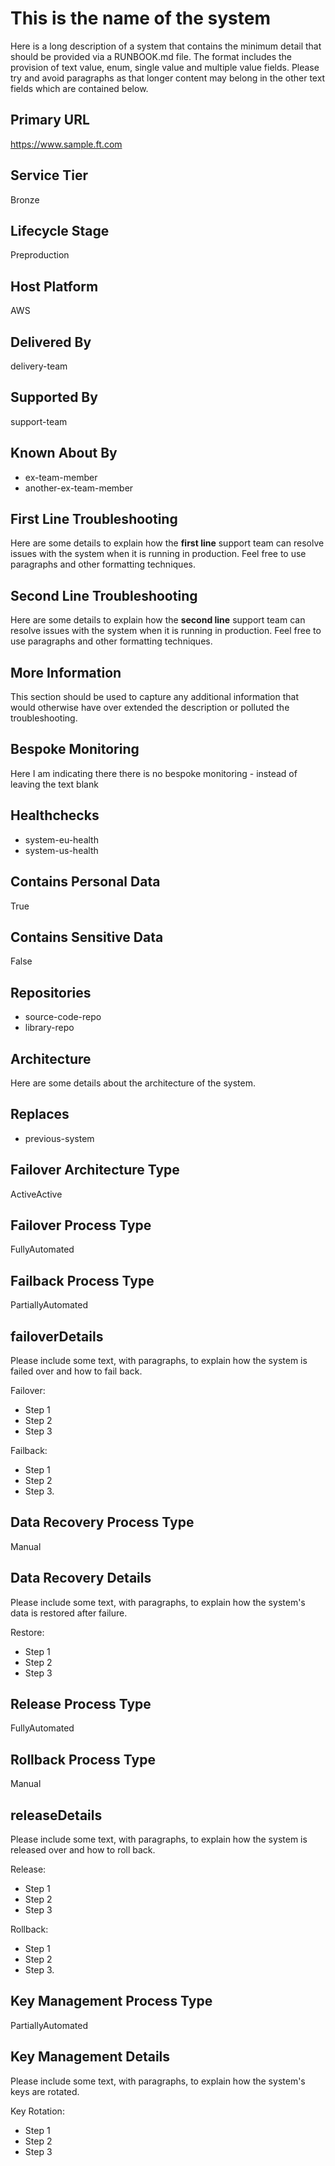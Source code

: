 # This is the name of the system

Here is a long description of a system that contains the minimum detail that should be provided via a RUNBOOK.md file. The format includes the provision of text value, enum, single value and multiple value fields. Please try and avoid paragraphs as that longer content may belong in the other text fields which are contained below.

## Primary URL

https://www.sample.ft.com

## Service Tier

Bronze

## Lifecycle Stage

Preproduction

## Host Platform

AWS

## Delivered By

delivery-team

## Supported By

support-team

## Known About By

-   ex-team-member
-   another-ex-team-member

## First Line Troubleshooting

Here are some details to explain how the **first line** support team can resolve issues with the system when it is running in production.
Feel free to use paragraphs and other formatting techniques.

## Second Line Troubleshooting

Here are some details to explain how the **second line** support team can resolve issues with the system when it is running in production.
Feel free to use paragraphs and other formatting techniques.

## More Information

This section should be used to capture any additional information that would otherwise have over extended the description or polluted the troubleshooting.

## Bespoke Monitoring

Here I am indicating there there is no bespoke monitoring - instead of leaving the text blank

## Healthchecks

-   system-eu-health
-   system-us-health

## Contains Personal Data

True

## Contains Sensitive Data

False

## Repositories

-   source-code-repo
-   library-repo

## Architecture

Here are some details about the architecture of the system.

## Replaces

-   previous-system

## Failover Architecture Type

ActiveActive

## Failover Process Type

FullyAutomated

## Failback Process Type

PartiallyAutomated

## failoverDetails

Please include some text, with paragraphs, to explain how the system is failed over and how to fail back.

Failover:

-   Step 1
-   Step 2
-   Step 3

Failback:

-   Step 1
-   Step 2
-   Step 3.

## Data Recovery Process Type

Manual

## Data Recovery Details

Please include some text, with paragraphs, to explain how the system's data is restored after failure.

Restore:

-   Step 1
-   Step 2
-   Step 3

## Release Process Type

FullyAutomated

## Rollback Process Type

Manual

## releaseDetails

Please include some text, with paragraphs, to explain how the system is released over and how to roll back.

Release:

-   Step 1
-   Step 2
-   Step 3

Rollback:

-   Step 1
-   Step 2
-   Step 3.

## Key Management Process Type

PartiallyAutomated

## Key Management Details

Please include some text, with paragraphs, to explain how the system's keys are rotated.

Key Rotation:

-   Step 1
-   Step 2
-   Step 3
